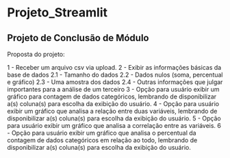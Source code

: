 # Projeto_Streamlit
## Projeto de Conclusão de Módulo


Proposta do projeto:

1 - Receber um arquivo csv via upload.
2 - Exibir as informações básicas da base de dados
	2.1 - Tamanho do dados
	2.2 - Dados nulos (soma, percentual e gráfico) 
	2.3 - Uma amostra dos dados
	2.4 - Outras informações que julgar importantes para a análise de um terceiro
3 - Opção para usuário exibir um gráfico para contagem de dados categóricos, lembrando de disponibilizar a(s) coluna(s) para escolha da exibição do usuário.
4 - Opção para usuário exibir um gráfico que analisa a relação entre duas variáveis, lembrando de disponibilizar a(s) coluna(s) para escolha da exibição do usuário.
5 - Opção para usuário exibir um gráfico que analisa a correlação entre as variáveis.
6 - Opção para usuário exibir um gráfico que analisa o percentual da contagem de dados categóricos em relação ao todo, lembrando de disponibilizar a(s) coluna(s) para escolha da exibição do usuário.


